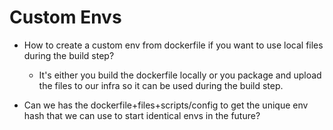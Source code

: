 # Custom Envs

- How to create a custom env from dockerfile if you want to use local files during the build step?
  - It's either you build the dockerfile locally or you package and upload the files to our infra so it can be used during the build step.



- Can we has the dockerfile+files+scripts/config to get the unique env hash that we can use to start identical envs in the future?
